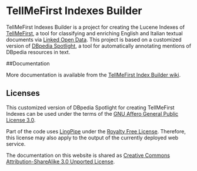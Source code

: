 # TellMeFirst Indexes Builder

TellMeFirst Indexes Builder is a project for creating the Lucene Indexes of [TellMeFirst](https://github.com/TellMeFirst/tellmefirst), a tool for classifying and enriching English and Italian textual documents via [Linked Open Data](http://linkeddata.org/). This project is based on a customized version of [DBpedia Spotlight](https://github.com/dbpedia-spotlight/dbpedia-spotlight/wiki), a tool for automatically annotating mentions of DBpedia resources in text.

##Documentation

More documentation is available from the [TellMeFirst Index Builder wiki](https://github.com/tellmefirst/dbpedia-spotlight/wiki). 


## Licenses

This customized version of DBpedia Spotlight for creating TellMeFirst Indexes can be used under the terms of the [GNU Affero General Public License 3.0](http://www.gnu.org/licenses/agpl-3.0.html).

Part of the code uses [LingPipe](http://alias-i.com/lingpipe/) under the [Royalty Free License](http://alias-i.com/lingpipe/licenses/lingpipe-license-1.txt). Therefore, this license may also apply to the output of the currently deployed web service.

The documentation on this website is shared as [Creative Commons Attribution-ShareAlike 3.0 Unported License](http://en.wikipedia.org/wiki/Wikipedia:Text_of_Creative_Commons_Attribution-ShareAlike_3.0_Unported_License).
